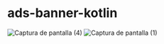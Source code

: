 # ads-banner-kotlin
![Captura de pantalla (4)](https://user-images.githubusercontent.com/116766001/233760587-f3d9f724-b926-48e4-9fa2-8514c3591faf.png)
![Captura de pantalla (1)](https://user-images.githubusercontent.com/116766001/233760594-44b1195c-d4b3-48a6-937f-1850c27d2bcd.png)
